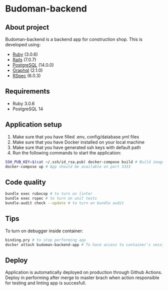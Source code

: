 # Budoman-backend

## About project
Budoman-backend is a backend app for construction shop.
This is developed using:

- [Ruby](https://ruby-doc.org/3.0.6/) (3.0.6)
- [Rails](https://guides.rubyonrails.org/) (7.0.7)
- [PostgreSQL](https://www.postgresql.org/) (14.0.0)
- [Graphql](https://graphql-ruby.org/) (2.1.0)
- [RSpec](https://rspec.info/documentation/) (6.0.3)

## Requirements
- Ruby 3.0.6
- PostgreSQL 14

## Application setup
1. Make sure that you have filled .env, config/database.yml files
2. Make sure that you have Docker installed on your local machine
3. Make sure that you have generated ssh keys with default path
4. Run the following commands to start the application:
```bash
SSH_PUB_KEY=$(cat ~/.ssh/id_rsa.pub) docker-compose build # Build images (perform only once)
docker-compose up # App should be available on port 3333
```

## Code quality
```bash
bundle exec rubocop # to turn on linter
bundle exec rspec # to turn on unit tests
bundle-audit check --update # to turn on bundle audit
```

## Tips
To turn on debugger inside container:
```bash
binding.pry # to stop performing app
docker attach budoman-backend-app # To have access to container's session
```

## Deploy
Application is automatically deployed on production through Github Actions.  
Deploy in performing after merge to master brach when action responsible for testing and linting app is succesfull.
